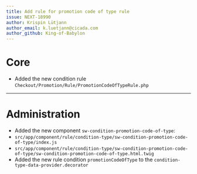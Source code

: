 ```yaml
---
title: Add rule for promotion code of type rule
issue: NEXT-18990
author: Krispin Lütjann
author_email: k.luetjann@cicada.com 
author_github: King-of-Babylon
---
```

# Core
* Added the new condition rule `Checkout/Promotion/Rule/PromotionCodeOfTypeRule.php`
___
# Administration
*  Added the new component `sw-condition-promotion-code-of-type`:
*  `src/app/component/rule/condition-type/sw-condition-promotion-code-of-type/index.js`
*  `src/app/component/rule/condition-type/sw-condition-promotion-code-of-type/sw-condition-promotion-code-of-type.html.twig`
* Added the new rule condition `promotionCodeOfType` to the `condition-type-data-provider.decorator`
